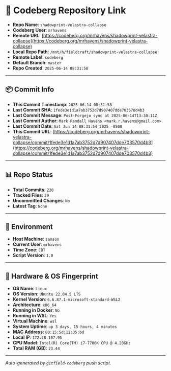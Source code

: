 # 🔗 Codeberg Repository Link

- **Repo Name**: `shadowprint-velastra-collapse`
- **Codeberg User**: `mrhavens`
- **Remote URL**: [https://codeberg.org/mrhavens/shadowprint-velastra-collapse](https://codeberg.org/mrhavens/shadowprint-velastra-collapse)
- **Local Repo Path**: `/mnt/h/fieldcraft/shadowprint-velastra-collapse`
- **Remote Label**: `codeberg`
- **Default Branch**: `master`
- **Repo Created**: `2025-06-14 08:31:58`

---

## 📦 Commit Info

- **This Commit Timestamp**: `2025-06-14 08:31:58`
- **Last Commit SHA**: `1fede3e1d1a7ab3752d7d907407dde703570d4b3`
- **Last Commit Message**: `Post-Forgejo sync at 2025-06-14T13:30:11Z`
- **Last Commit Author**: `Mark Randall Havens <mark.r.havens@gmail.com>`
- **Last Commit Date**: `Sat Jun 14 08:31:54 2025 -0500`
- **This Commit URL**: [https://codeberg.org/mrhavens/shadowprint-velastra-collapse/commit/1fede3e1d1a7ab3752d7d907407dde703570d4b3](https://codeberg.org/mrhavens/shadowprint-velastra-collapse/commit/1fede3e1d1a7ab3752d7d907407dde703570d4b3)

---

## 📊 Repo Status

- **Total Commits**: `220`
- **Tracked Files**: `39`
- **Uncommitted Changes**: `No`
- **Latest Tag**: `None`

---

## 🧭 Environment

- **Host Machine**: `samson`
- **Current User**: `mrhavens`
- **Time Zone**: `CDT`
- **Script Version**: `1.0`

---

## 🧬 Hardware & OS Fingerprint

- **OS Name**: `Linux`
- **OS Version**: `Ubuntu 22.04.5 LTS`
- **Kernel Version**: `6.6.87.1-microsoft-standard-WSL2`
- **Architecture**: `x86_64`
- **Running in Docker**: `No`
- **Running in WSL**: `Yes`
- **Virtual Machine**: `wsl`
- **System Uptime**: `up 3 days, 15 hours, 4 minutes`
- **MAC Address**: `00:15:5d:11:35:bd`
- **Local IP**: `172.28.107.95`
- **CPU Model**: `Intel(R) Core(TM) i7-7700K CPU @ 4.20GHz`
- **Total RAM (GB)**: `23.44`

---

_Auto-generated by `gitfield-codeberg` push script._
